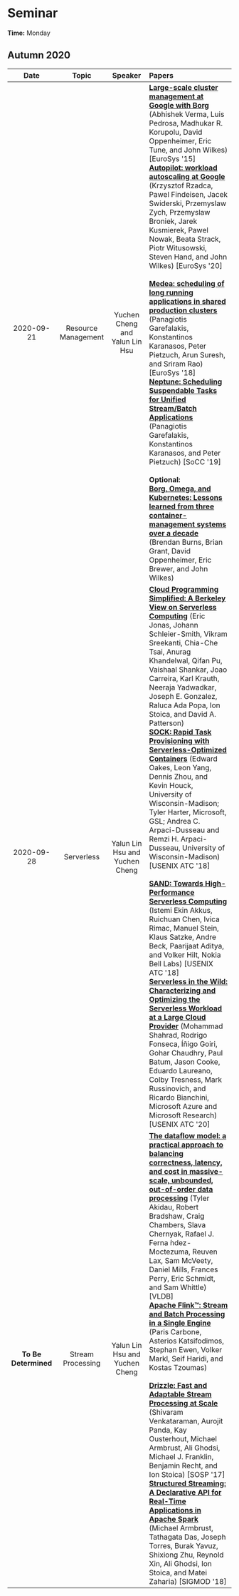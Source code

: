 # Seminar

**Time:** Monday

## Autumn 2020

| Date | Topic | Speaker | Papers |
| :-: | :-: | :-: | :-- |
| 2020-09-21 | Resource Management | Yuchen Cheng and Yalun Lin Hsu | [**Large-scale cluster management at Google with Borg**](https://doi.org/10.1145/2741948.2741964) (Abhishek Verma, Luis Pedrosa, Madhukar R. Korupolu, David Oppenheimer, Eric Tune, and John Wilkes) [EuroSys '15]<br>[**Autopilot: workload autoscaling at Google**](https://doi.org/10.1145/3342195.3387524) (Krzysztof Rzadca, Pawel Findeisen, Jacek Swiderski, Przemyslaw Zych, Przemyslaw Broniek, Jarek Kusmierek, Pawel Nowak, Beata Strack, Piotr Witusowski, Steven Hand, and John Wilkes) [EuroSys '20]<br><br>[**Medea: scheduling of long running applications in shared production clusters**](https://doi.org/10.1145/3190508.3190549) (Panagiotis Garefalakis, Konstantinos Karanasos, Peter Pietzuch, Arun Suresh, and Sriram Rao) [EuroSys '18]<br>[**Neptune: Scheduling Suspendable Tasks for Unified Stream/Batch Applications**](https://doi.org/10.1145/3357223.3362724) (Panagiotis Garefalakis, Konstantinos Karanasos, and Peter Pietzuch) [SoCC '19]<br><br>**Optional:**<br>[**Borg, Omega, and Kubernetes: Lessons learned from three container-management systems over a decade**](https://dl.acm.org/doi/10.1145/2898442.2898444) (Brendan Burns, Brian Grant, David Oppenheimer, Eric Brewer, and John Wilkes) |
| 2020-09-28 | Serverless | Yalun Lin Hsu and Yuchen Cheng | [**Cloud Programming Simplified: A Berkeley View on Serverless Computing**](https://arxiv.org/abs/1902.03383) (Eric Jonas, Johann Schleier-Smith, Vikram Sreekanti, Chia-Che Tsai, Anurag Khandelwal, Qifan Pu, Vaishaal Shankar, Joao Carreira, Karl Krauth, Neeraja Yadwadkar, Joseph E. Gonzalez, Raluca Ada Popa, Ion Stoica, and David A. Patterson)<br>[**SOCK: Rapid Task Provisioning with Serverless-Optimized Containers**](https://www.usenix.org/conference/atc18/presentation/oakes) (Edward Oakes, Leon Yang, Dennis Zhou, and Kevin Houck, University of Wisconsin-Madison; Tyler Harter, Microsoft, GSL; Andrea C. Arpaci-Dusseau and Remzi H. Arpaci-Dusseau, University of Wisconsin-Madison) [USENIX ATC '18]<br><br>[**SAND: Towards High-Performance Serverless Computing**](https://www.usenix.org/conference/atc18/presentation/akkus) (Istemi Ekin Akkus, Ruichuan Chen, Ivica Rimac, Manuel Stein, Klaus Satzke, Andre Beck, Paarijaat Aditya, and Volker Hilt, Nokia Bell Labs) [USENIX ATC '18]<br>[**Serverless in the Wild: Characterizing and Optimizing the Serverless Workload at a Large Cloud Provider**](https://www.usenix.org/conference/atc20/presentation/shahrad) (Mohammad Shahrad, Rodrigo Fonseca, Íñigo Goiri, Gohar Chaudhry, Paul Batum, Jason Cooke, Eduardo Laureano, Colby Tresness, Mark Russinovich, and Ricardo Bianchini, Microsoft Azure and Microsoft Research) [USENIX ATC '20] |
| **To Be Determined** | Stream Processing | Yalun Lin Hsu and Yuchen Cheng | [**The dataflow model: a practical approach to balancing correctness, latency, and cost in massive-scale, unbounded, out-of-order data processing**](https://doi.org/10.14778/2824032.2824076) (Tyler Akidau, Robert Bradshaw, Craig Chambers, Slava Chernyak, Rafael J. Ferna ́ndez-Moctezuma, Reuven Lax, Sam McVeety, Daniel Mills, Frances Perry, Eric Schmidt, and Sam Whittle) [VLDB]<br>[**Apache Flink™: Stream and Batch Processing in a Single Engine**](http://sites.computer.org/debull/A15dec/p28.pdf) (Paris Carbone, Asterios Katsifodimos, Stephan Ewen, Volker Markl, Seif Haridi, and Kostas Tzoumas)<br><br>[**Drizzle: Fast and Adaptable Stream Processing at Scale**](https://doi.org/10.1145/3132747.3132750) (Shivaram Venkataraman, Aurojit Panda, Kay Ousterhout, Michael Armbrust, Ali Ghodsi, Michael J. Franklin, Benjamin Recht, and Ion Stoica) [SOSP '17]<br>[**Structured Streaming: A Declarative API for Real-Time Applications in Apache Spark**](https://doi.org/10.1145/3183713.3190664) (Michael Armbrust, Tathagata Das, Joseph Torres, Burak Yavuz, Shixiong Zhu, Reynold Xin, Ali Ghodsi, Ion Stoica, and Matei Zaharia) [SIGMOD '18] |

